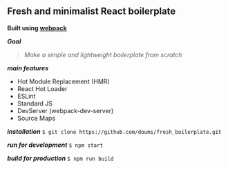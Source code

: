 ## Fresh and minimalist React boilerplate
**Built using [webpack](https://webpack.js.org/)**

***Goal***
> *Make a simple and lightweight boilerplate from scratch*

***main features***
 - Hot Module Replacement (HMR)
 - React Hot Loader
 - ESLint
 - Standard JS
 - DevServer (webpack-dev-server)
 - Source Maps

***installation***
`$ git clone https://github.com/doums/fresh_boilerplate.git`

***run for development***
`$ npm start`

***build for production***
`$ npm run build`
